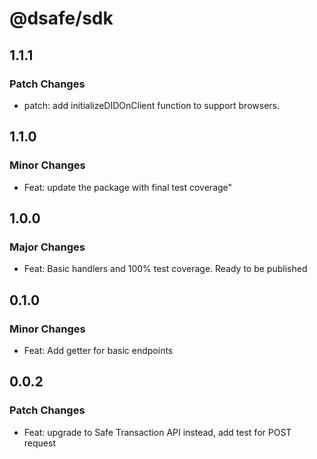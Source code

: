 # @dsafe/sdk

## 1.1.1

### Patch Changes

- patch: add initializeDIDOnClient function to support browsers.

## 1.1.0

### Minor Changes

- Feat: update the package with final test coverage"

## 1.0.0

### Major Changes

- Feat: Basic handlers and 100% test coverage. Ready to be published

## 0.1.0

### Minor Changes

- Feat: Add getter for basic endpoints

## 0.0.2

### Patch Changes

- Feat: upgrade to Safe Transaction API instead, add test for POST request
